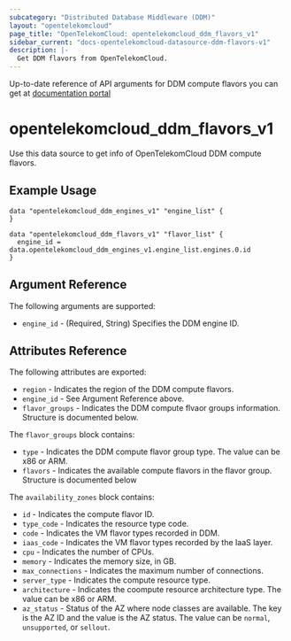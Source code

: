 ```yaml
---
subcategory: "Distributed Database Middleware (DDM)"
layout: "opentelekomcloud"
page_title: "OpenTelekomCloud: opentelekomcloud_ddm_flavors_v1"
sidebar_current: "docs-opentelekomcloud-datasource-ddm-flavors-v1"
description: |-
  Get DDM flavors from OpenTelekomCloud.
---
```


Up-to-date reference of API arguments for DDM compute flavors you can get at
[documentation portal](https://docs.otc.t-systems.com/distributed-database-middleware/api-ref/apis_recommended/ddm_instances/querying_ddm_node_classes_available_in_an_az.html)

# opentelekomcloud_ddm_flavors_v1

Use this data source to get info of OpenTelekomCloud DDM compute flavors.

## Example Usage
```hcl
data "opentelekomcloud_ddm_engines_v1" "engine_list" {
}

data "opentelekomcloud_ddm_flavors_v1" "flavor_list" {
  engine_id = data.opentelekomcloud_ddm_engines_v1.engine_list.engines.0.id
}
```

## Argument Reference

The following arguments are supported:

* `engine_id` - (Required, String) Specifies the DDM engine ID.

## Attributes Reference

The following attributes are exported:

* `region` - Indicates the region of the DDM compute flavors.
* `engine_id` -  See Argument Reference above.
* `flavor_groups` - Indicates the DDM compute flvaor groups information. Structure is documented below.

The `flavor_groups` block contains:

  - `type` - Indicates the DDM compute flavor group type. The value can be x86 or ARM.
  - `flavors` - Indicates the available compute flavors in the flavor group. Structure is documented below

The `availability_zones` block contains:

  - `id` - Indicates the compute flavor ID.
  - `type_code` - Indicates the resource type code.
  - `code` - Indicates the VM flavor types recorded in DDM.
  - `iaas_code` - Indicates the VM flavor types recorded by the IaaS layer.
  - `cpu` - Indicates the number of CPUs.
  - `memory` - Indicates the memory size, in GB.
  - `max_connections` - Indicates the maximum number of connections.
  - `server_type` - Indicates the compute resource type.
  - `architecture` - Indicates the coompute resource architecture type. The value can be x86 or ARM.
  - `az_status` - Status of the AZ where node classes are available. The key is the AZ ID and the value is the AZ status. The value can be `normal`, `unsupported`, or `sellout`.
